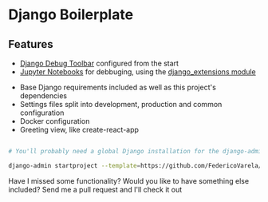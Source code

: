 # Django Boilerplate

## Features
 * [Django Debug Toolbar](https://pypi.org/project/django-debug-toolbar/) configured from the start
 * [Jupyter Notebooks](https://jupyter.org/) for debbuging, using the [django_extensions module](https://pypi.org/project/django-extensions/)
 - Base Django requirements included as well as this project's dependencies
 - Settings files split into development, production and common configuration
 - Docker configuration
 - Greeting view, like create-react-app

 ```bash

 # You'll probably need a global Django installation for the django-admin

django-admin startproject --template=https://github.com/FedericoVarela/Django-Boilerplate/archive/master.zip --extension py,.env,yml,ini --name Pipfile <project_name>
```

Have I missed some functionality? Would you like to have something else included? Send me a pull request and I'll check it out

